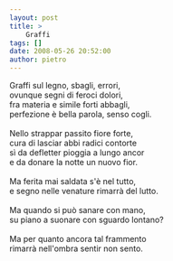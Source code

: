 ```yaml
---
layout: post
title: >
    Graffi
tags: []
date: 2008-05-26 20:52:00
author: pietro
---
```

Graffi sul legno, sbagli, errori,<br/>ovunque segni di feroci dolori,<br/>fra materia e simile forti abbagli,<br/>perfezione è bella parola, senso cogli.<br/><br/>Nello strappar passito fiore forte,<br/>cura di lasciar abbi radici contorte<br/>sì da defletter pioggia a lungo ancor<br/>e da donare la notte un nuovo fior.<br/><br/>Ma ferita mai saldata s'è nel tutto,<br/>e segno nelle venature rimarrà del lutto.<br/><br/>Ma quando si può sanare con mano,<br/>su piano a suonare con sguardo lontano?<br/><br/>Ma per quanto ancora tal frammento<br/>rimarrà nell'ombra sentir non sento.
